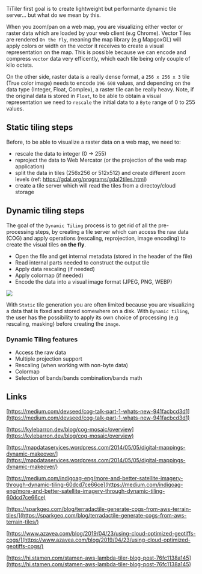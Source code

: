 
TiTiler first goal is to create lightweight but performante dynamic tile server... but what do we mean by this.

When you zoom/pan on a web map, you are visualizing either vector or raster data which are loaded by your web client (e.g Chrome). Vector Tiles are rendered `On the Fly`, meaning the map library (e.g MapgoxGL) will apply colors or width on the vector it receives to create a visual representation on the map. This is possible because we can encode and compress `vector` data very efficently, which each tile being only couple of kilo octets.

On the other side, raster data is a really dense format, a `256 x 256 x 3` tile (True color image) needs to encode `196 608` values, and depending on the data type (Integer, Float, Complex), a raster tile can be really heavy. Note, if the original data is stored in `Float`, to be able to obtain a visual representation we need to `rescale` the initial data to a `Byte` range of 0 to 255 values.

## Static tiling steps

Before, to be able to visualize a raster data on a web map, we need to:

* rescale the data to integer (0 -> 255)
* reproject the data to Web Mercator (or the projection of the web map application)
* split the data in tiles (256x256 or 512x512) and create different zoom levels (ref: https://gdal.org/programs/gdal2tiles.html)
* create a tile server which will read the tiles from a directoy/cloud storage


## Dynamic tiling steps

The goal of the `Dynamic Tiling` process is to get rid of all the pre-processing steps, by creating a tile server which can access the raw data (COG) and apply operations (rescaling, reprojection, image encoding) to create the visual tiles **on the fly**.

* Open the file and get internal metadata (stored in the header of the file)
* Read internal parts needed to construct the output tile
* Apply data rescaling (if needed)
* Apply colormap (if needed)
* Encode the data into a visual image format (JPEG, PNG, WEBP)

![](https://user-images.githubusercontent.com/10407788/98711823-7f4de080-2353-11eb-9c8a-8a46550651ae.png)


With `Static` tile generation you are often limited because you are visualizing a data that is fixed and stored somewhere on a disk. With `Dynamic tiling`, the user has the possibility to apply its own choice of processing (e.g rescaling, masking) before creating the `image`.

### Dynamic Tiling features

- Access the raw data
- Multiple projection support
- Rescaling (when working with non-byte data)
- Colormap
- Selection of bands/bands combination/bands math

## Links
[https://medium.com/devseed/cog-talk-part-1-whats-new-941facbcd3d1](https://medium.com/devseed/cog-talk-part-1-whats-new-941facbcd3d1)

[https://kylebarron.dev/blog/cog-mosaic/overview](https://kylebarron.dev/blog/cog-mosaic/overview)

[https://mapdataservices.wordpress.com/2014/05/05/digital-mappings-dynamic-makeover/](https://mapdataservices.wordpress.com/2014/05/05/digital-mappings-dynamic-makeover/)

[https://medium.com/indigoag-eng/more-and-better-satellite-imagery-through-dynamic-tiling-60dcd7ce66ce](https://medium.com/indigoag-eng/more-and-better-satellite-imagery-through-dynamic-tiling-60dcd7ce66ce)

[https://sparkgeo.com/blog/terradactile-generate-cogs-from-aws-terrain-tiles/](https://sparkgeo.com/blog/terradactile-generate-cogs-from-aws-terrain-tiles/)

[https://www.azavea.com/blog/2019/04/23/using-cloud-optimized-geotiffs-cogs/](https://www.azavea.com/blog/2019/04/23/using-cloud-optimized-geotiffs-cogs/)

[https://hi.stamen.com/stamen-aws-lambda-tiler-blog-post-76fc1138a145](https://hi.stamen.com/stamen-aws-lambda-tiler-blog-post-76fc1138a145)
